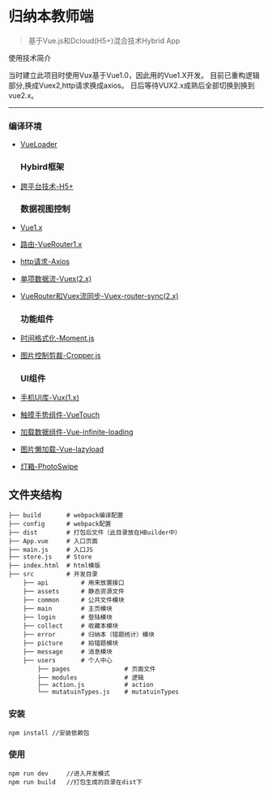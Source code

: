 ﻿# 归纳本教师端

> 基于Vue.js和Dcloud(H5+)混合技术Hybrid App

使用技术简介

当时建立此项目时使用Vux基于Vue1.0，因此用的Vue1.X开发。
目前已重构逻辑部分,换成Vuex2,http请求换成axios。
日后等待VUX2.x成熟后全部切换到换到vue2.x。

------------

### 编译环境

-	[VueLoader](http://vue-loader.vuejs.org/en/index.html)

	### Hybird框架

-	[跨平台技术-H5+](http://www.dcloud.io/runtime.html)

	### 数据视图控制

-	[Vue1.x](http://cn.vuejs.org/guide/)

-	[路由-VueRouter1.x](http://router.vuejs.org/zh-cn/index.html)

-	[http请求-Axios](https://github.com/mzabriskie/axios)

-	[单项数据流-Vuex(2.x)](http://vuex.vuejs.org/zh-cn/index.html)

-	[VueRouter和Vuex流同步-Vuex-router-sync(2.x)](https://github.com/vuejs/vuex-router-sync)

	### 功能组件

-	[时间格式化-Moment.js](http://momentjs.cn/)

-	[图片控制剪裁-Cropper.js](https://fengyuanchen.github.io/cropperjs/)

	### UI组件

-	[手机UI库-Vux(1.x)](https://vuxjs.gitbooks.io/vux/content/about/component-standard.html)

-	[触摸手势组件-VueTouch](https://github.com/vuejs/vue-touch)

-	[加载数据组件-Vue-infinite-loading](https://peachscript.github.io/vue-infinite-loading/#!/slots)

-	[图片懒加载-Vue-lazyload](https://github.com/hilongjw/vue-lazyload)

-	[灯箱-PhotoSwipe](https://github.com/dimsemenov/PhotoSwipe)

文件夹结构
----------

```
├── build       # webpack编译配置
├── config      # webpack配置
├── dist        # 打包后文件（此目录放在HBuilder中）
├── App.vue     # 入口页面
├── main.js     # 入口JS
├── store.js    # Store
├── index.html  # html模版
├── src         # 开发目录
    ├── api         # 用来放置接口
    ├── assets      # 静态资源文件
    ├── common      # 公共文件模块
    ├── main        # 主页模块
    ├── login       # 登陆模块
    ├── collect     # 收藏本模块
    ├── error       # 归纳本（错题统计）模块
    ├── picture     # 拍错题模块
    ├── message     # 消息模块
    ├── users       # 个人中心
        ├── pages               # 页面文件
        ├── modules             # 逻辑
        ├── action.js           # action
        └── mutatuinTypes.js    # mutatuinTypes
```

### 安装

```
npm install //安装依赖包
```

### 使用

```
npm run dev     //进入开发模式
npm run build   //打包生成的目录在dist下
```
